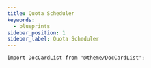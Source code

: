 ```yaml
---
title: Quota Scheduler
keywords:
  - blueprints
sidebar_position: 1
sidebar_label: Quota Scheduler
---
```


```mdx-code-block
import DocCardList from '@theme/DocCardList';
```

<DocCardList />
